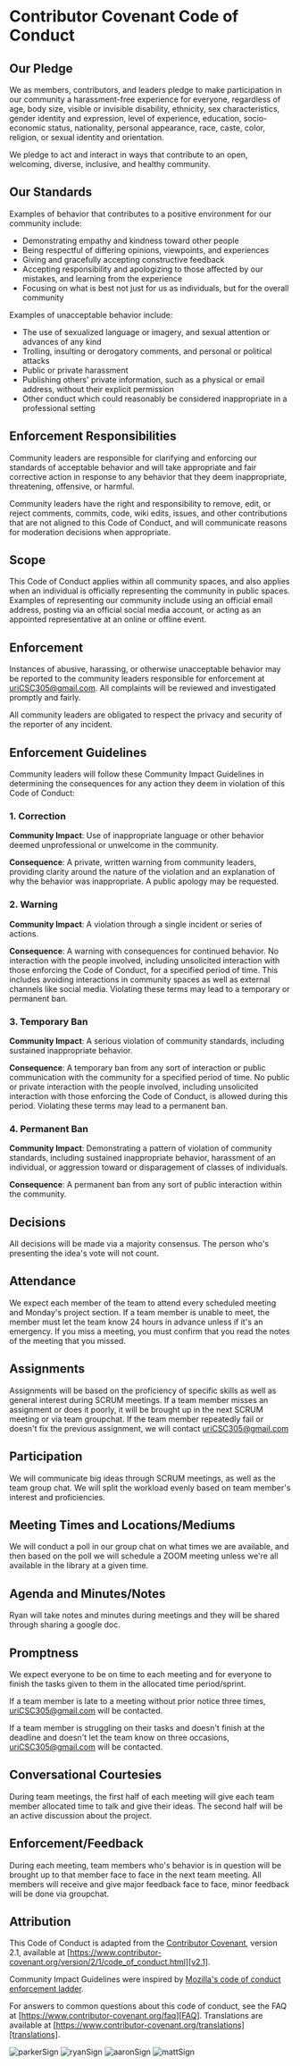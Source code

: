 # Contributor Covenant Code of Conduct

## Our Pledge

We as members, contributors, and leaders pledge to make participation in our
community a harassment-free experience for everyone, regardless of age, body
size, visible or invisible disability, ethnicity, sex characteristics, gender
identity and expression, level of experience, education, socio-economic status,
nationality, personal appearance, race, caste, color, religion, or sexual
identity and orientation.

We pledge to act and interact in ways that contribute to an open, welcoming,
diverse, inclusive, and healthy community.

## Our Standards

Examples of behavior that contributes to a positive environment for our
community include:

* Demonstrating empathy and kindness toward other people
* Being respectful of differing opinions, viewpoints, and experiences
* Giving and gracefully accepting constructive feedback
* Accepting responsibility and apologizing to those affected by our mistakes,
  and learning from the experience
* Focusing on what is best not just for us as individuals, but for the overall
  community

Examples of unacceptable behavior include:

* The use of sexualized language or imagery, and sexual attention or advances of
  any kind
* Trolling, insulting or derogatory comments, and personal or political attacks
* Public or private harassment
* Publishing others' private information, such as a physical or email address,
  without their explicit permission
* Other conduct which could reasonably be considered inappropriate in a
  professional setting

## Enforcement Responsibilities

Community leaders are responsible for clarifying and enforcing our standards of
acceptable behavior and will take appropriate and fair corrective action in
response to any behavior that they deem inappropriate, threatening, offensive,
or harmful.

Community leaders have the right and responsibility to remove, edit, or reject
comments, commits, code, wiki edits, issues, and other contributions that are
not aligned to this Code of Conduct, and will communicate reasons for moderation
decisions when appropriate.

## Scope

This Code of Conduct applies within all community spaces, and also applies when
an individual is officially representing the community in public spaces.
Examples of representing our community include using an official email address,
posting via an official social media account, or acting as an appointed
representative at an online or offline event.

## Enforcement

Instances of abusive, harassing, or otherwise unacceptable behavior may be
reported to the community leaders responsible for enforcement at
uriCSC305@gmail.com.
All complaints will be reviewed and investigated promptly and fairly.

All community leaders are obligated to respect the privacy and security of the
reporter of any incident.

## Enforcement Guidelines

Community leaders will follow these Community Impact Guidelines in determining
the consequences for any action they deem in violation of this Code of Conduct:

### 1. Correction

**Community Impact**: Use of inappropriate language or other behavior deemed
unprofessional or unwelcome in the community.

**Consequence**: A private, written warning from community leaders, providing
clarity around the nature of the violation and an explanation of why the
behavior was inappropriate. A public apology may be requested.

### 2. Warning

**Community Impact**: A violation through a single incident or series of
actions.

**Consequence**: A warning with consequences for continued behavior. No
interaction with the people involved, including unsolicited interaction with
those enforcing the Code of Conduct, for a specified period of time. This
includes avoiding interactions in community spaces as well as external channels
like social media. Violating these terms may lead to a temporary or permanent
ban.

### 3. Temporary Ban

**Community Impact**: A serious violation of community standards, including
sustained inappropriate behavior.

**Consequence**: A temporary ban from any sort of interaction or public
communication with the community for a specified period of time. No public or
private interaction with the people involved, including unsolicited interaction
with those enforcing the Code of Conduct, is allowed during this period.
Violating these terms may lead to a permanent ban.

### 4. Permanent Ban

**Community Impact**: Demonstrating a pattern of violation of community
standards, including sustained inappropriate behavior, harassment of an
individual, or aggression toward or disparagement of classes of individuals.

**Consequence**: A permanent ban from any sort of public interaction within the
community.

## Decisions

All decisions will be made via a majority consensus. The person who's presenting the idea's vote will not count.

## Attendance

We expect each member of the team to attend every scheduled meeting and Monday's project section. If a team member is unable to meet, the member must let the team know 24 hours in advance unless if it's an emergency. If you miss a meeting, you must confirm that you read the notes of the meeting that you missed.

## Assignments

Assignments will be based on the proficiency of specific skills as well as general interest during SCRUM meetings. If a team member misses an assignment or does it poorly, it will be brought up in the next SCRUM meeting or via team groupchat. If the team member repeatedly fail or doesn't fix the previous assignment, we will contact uriCSC305@gmail.com

## Participation

We will communicate big ideas through SCRUM meetings, as well as the team group chat. We will split the workload evenly based on team member's interest and proficiencies.

## Meeting Times and Locations/Mediums
We will conduct a poll in our group chat on what times we are available, and then based on the poll we will schedule a ZOOM meeting unless we're all available in the library at a given time.

## Agenda and Minutes/Notes
Ryan will take notes and minutes during meetings and they will be shared through sharing a google doc.

## Promptness
We expect everyone to be on time to each meeting and for everyone to finish the tasks given to them in the allocated time period/sprint.



 If a team member is late to a meeting without prior notice three times, uriCSC305@gmail.com will be contacted. 
 
 
 
 If a team member is struggling on their tasks and doesn't finish at the deadline and doesn't let the team know on three occasions, uriCSC305@gmail.com will be contacted.

## Conversational Courtesies
During team meetings, the first half of each meeting will give each team member allocated time to talk and give their ideas. The second half will be an active discussion about the project. 

## Enforcement/Feedback 
During each meeting, team members who's behavior is in question will be brought up to that member face to face in the next team meeting. All members will receive and give major feedback face to face, minor feedback will be done via groupchat.


## Attribution

This Code of Conduct is adapted from the [Contributor Covenant][homepage],
version 2.1, available at
[https://www.contributor-covenant.org/version/2/1/code_of_conduct.html][v2.1].

Community Impact Guidelines were inspired by
[Mozilla's code of conduct enforcement ladder][Mozilla CoC].

For answers to common questions about this code of conduct, see the FAQ at
[https://www.contributor-covenant.org/faq][FAQ]. Translations are available at
[https://www.contributor-covenant.org/translations][translations].

[homepage]: https://www.contributor-covenant.org
[v2.1]: https://www.contributor-covenant.org/version/2/1/code_of_conduct.html
[Mozilla CoC]: https://github.com/mozilla/diversity
[FAQ]: https://www.contributor-covenant.org/faq
[translations]: https://www.contributor-covenant.org/translations

![parkerSign](src/parkerSign.jpg)
![ryanSign](src/signature.jpg)
![aaronSign](src/IMG_2846.jpg)
![mattSign](src/IMG_2657.jpg)
